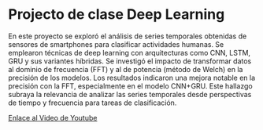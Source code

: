 # Projecto de clase Deep Learning
En este proyecto se exploró el análisis de series temporales obtenidas de sensores
de smartphones para clasificar actividades humanas. Se emplearon técnicas de deep
learning con arquitecturas como CNN, LSTM, GRU y sus variantes híbridas. Se investigó el impacto de transformar datos al dominio de frecuencia (FFT) y al de potencia
(método de Welch) en la precisión de los modelos. Los resultados indicaron una mejora
notable en la precisión con la FFT, especialmente en el modelo CNN+GRU. Este
hallazgo subraya la relevancia de analizar las series temporales desde perspectivas de
tiempo y frecuencia para tareas de clasificación.

[Enlace al Video de Youtube](https://www.youtube.com/watch?v=fGUm4s2RnC4)
